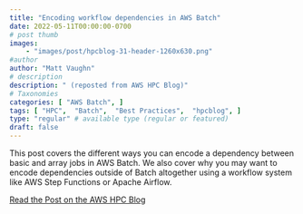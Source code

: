 ```yaml
---
title: "Encoding workflow dependencies in AWS Batch"
date: 2022-05-11T00:00:00-0700
# post thumb
images:
    - "images/post/hpcblog-31-header-1260x630.png"
#author
author: "Matt Vaughn"
# description
description: " (reposted from AWS HPC Blog)"
# Taxonomies
categories: [ "AWS Batch", ]
tags: [ "HPC",  "Batch",  "Best Practices",  "hpcblog", ]
type: "regular" # available type (regular or featured)
draft: false
---
```


This post covers the different ways you can encode a dependency between basic and array jobs in AWS Batch. We also cover why you may want to encode dependencies outside of Batch altogether using a workflow system like AWS Step Functions or Apache Airflow.

<a href="https://aws.amazon.com/blogs/hpc/encoding-workflow-dependencies-in-aws-batch/" class="btn btn-primary btn-lg active" role="button" aria-pressed="true" style="margin-top: 8px;">Read the Post on the AWS HPC Blog</a>